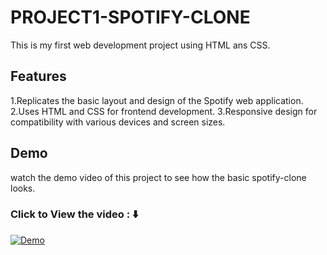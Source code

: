 # PROJECT1-SPOTIFY-CLONE
This is my first web development project using HTML ans CSS.

## Features
1.Replicates the basic layout and design of the Spotify web application.
2.Uses HTML and CSS for frontend development.
3.Responsive design for compatibility with various devices and screen sizes.

## Demo
watch the demo video of this project to see how the basic spotify-clone looks.

### Click to View the video : ⬇️ 

[![Demo]()](https://drive.google.com/drive/u/0/folders/1kH8UUMtvlpAO2AYIAbuoGKJvpOiAZrGl)

